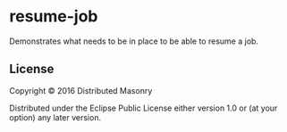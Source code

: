 # resume-job

Demonstrates what needs to be in place to be able to resume a job.

## License

Copyright © 2016 Distributed Masonry

Distributed under the Eclipse Public License either version 1.0 or (at
your option) any later version.

